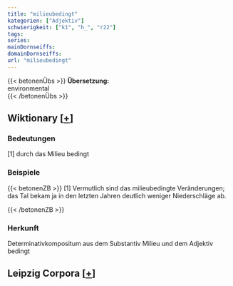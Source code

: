 ```yaml
---
title: "milieubedingt"
kategorien: ["Adjektiv"]
schwierigkeit: ["k1", "h_", "r22"]
tags:
series:
mainDornseiffs:
domainDornseiffs:
url: "milieubedingt"
---
```


{{< betonenÜbs >}}
**Übersetzung:**  
environmental  
{{< /betonenÜbs >}}

## Wiktionary [[+](https://de.wiktionary.org/wiki/milieubedingt)]

### Bedeutungen
[1] durch das Milieu bedingt  

### Beispiele
{{< betonenZB >}}
[1] Vermutlich sind das milieubedingte Veränderungen; das Tal bekam ja in den letzten Jahren deutlich weniger Niederschläge ab.  

{{< /betonenZB >}}
### Herkunft
Determinativkompositum aus dem Substantiv Milieu und dem Adjektiv bedingt  


## Leipzig Corpora [[+](https://corpora.uni-leipzig.de/en/res?word=milieubedingt&corpusId=deu_newscrawl-public_2018)]

